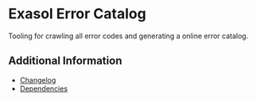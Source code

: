 # Exasol Error Catalog

Tooling for crawling all error codes and generating a online error catalog.

## Additional Information

* [Changelog](doc/changes/changelog.md)
* [Dependencies](dependencies.md)

